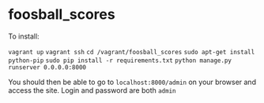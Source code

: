 # foosball_scores
To install:

`vagrant up`
`vagrant ssh`
`cd /vagrant/foosball_scores`
`sudo apt-get install python-pip`
`sudo pip install -r requirements.txt`
`python manage.py runserver 0.0.0.0:8000`

You should then be able to go to `localhost:8000/admin` on your browser and access the site.
Login and password are both `admin`